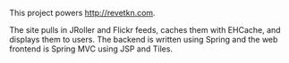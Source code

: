 This project powers http://revetkn.com.

The site pulls in JRoller and Flickr feeds, caches them with EHCache, and displays them to users.  The backend is written using Spring and the web frontend is Spring MVC using JSP and Tiles.